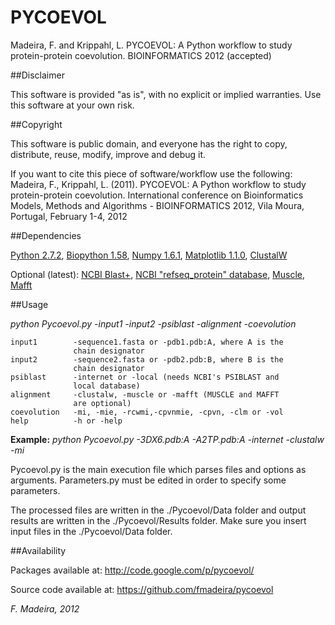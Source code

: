 ﻿PYCOEVOL
========

Madeira, F. and Krippahl, L. PYCOEVOL: A Python workflow to study 
protein-protein coevolution. BIOINFORMATICS 2012 (accepted)

##Disclaimer 

This software is provided "as is", with no explicit or implied 
warranties. Use this software at your own risk.

##Copyright

This software is public domain, and everyone has the right to copy, 
distribute, reuse, modify, improve and debug it.

If you want to cite this piece of software/workflow use the following:
Madeira, F., Krippahl, L. (2011). PYCOEVOL: A Python workflow to study 
protein-protein coevolution. International conference on Bioinformatics 
Models, Methods and Algorithms - BIOINFORMATICS 2012, Vila Moura, 
Portugal, February 1-4, 2012 

##Dependencies

[Python 2.7.2](http://python.org/),
[Biopython 1.58](http://biopython.org/),
[Numpy 1.6.1](http://numpy.scipy.org/),
[Matplotlib 1.1.0](http://matplotlib.sourceforge.net/),
[ClustalW](http://www.clustal.org/)

Optional (latest):
[NCBI Blast+](ftp://ftp.ncbi.nlm.nih.gov/blast/executables/blast+/LATEST/),
[NCBI "refseq_protein" database](ftp://ftp.ncbi.nlm.nih.gov/blast/db/),
[Muscle](http://www.drive5.com/muscle/),
[Mafft](http://mafft.cbrc.jp/alignment/software/)


##Usage
 
_python Pycoevol.py  -input1 -input2 -psiblast -alignment -coevolution_
       
    input1        -sequence1.fasta or -pdb1.pdb:A, where A is the 
                  chain designator                  
    input2        -sequence2.fasta or -pdb2.pdb:B, where B is the 
                  chain designator
    psiblast      -internet or -local (needs NCBI's PSIBLAST and 
                  local database)  
    alignment     -clustalw, -muscle or -mafft (MUSCLE and MAFFT 
                  are optional)
    coevolution   -mi, -mie, -rcwmi,-cpvnmie, -cpvn, -clm or -vol
    help          -h or -help

**Example:** 
_python Pycoevol.py -3DX6.pdb:A -A2TP.pdb:A -internet -clustalw -mi_

Pycoevol.py is the main execution file which parses files and options
as arguments. Parameters.py must be edited in order to specify some 
parameters.

The processed files are written in the ./Pycoevol/Data folder and 
output results are written in the ./Pycoevol/Results folder.
Make sure you insert input files in the ./Pycoevol/Data folder.

##Availability

Packages available at:
http://code.google.com/p/pycoevol/

Source code available at:
https://github.com/fmadeira/pycoevol


*F. Madeira, 2012*

